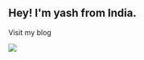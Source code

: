 ## Hey! I'm yash from India.
Visit my blog

<a href="https://itzzzyashu-cf.tk">
<img src="https://telegra.ph/file/de13a51b41761a6e986da.jpg" />
</a>
